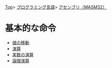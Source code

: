[Top](../../../index.md)\>
[プログラミング言語](../../pgl.md)\>
[アセンブリ（MASM32）](../language_0001.md)

# 基本的な命令

+ [値の移動](std_order/std_order_0001.md)
+ [演算](std_order/std_order_0002.md)
+ [実数の演算](std_order/std_order_0003.md)
+ [論理演算](std_order/std_order_0004.md)